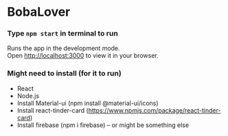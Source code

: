 # BobaLover

### Type `npm start` in terminal to run

Runs the app in the development mode.\
Open [http://localhost:3000](http://localhost:3000) to view it in your browser.

### Might need to install (for it to run)
- React
- Node.js
- Install Material-ui (npm install @material-ui/icons)
- Install react-tinder-card (https://www.npmjs.com/package/react-tinder-card)
- Install firebase (npm i firebase) – or might be something else

